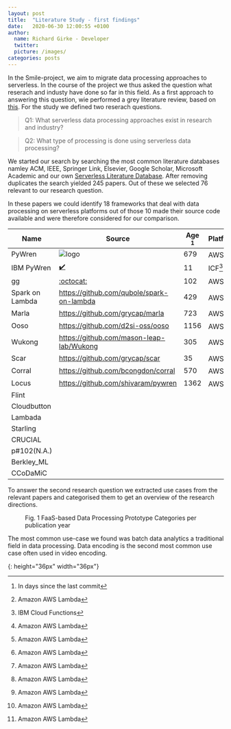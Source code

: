 ```yaml
---
layout: post
title:  "Literature Study - first findings"
date:   2020-06-30 12:00:55 +0100
author:
  name: Richard Girke - Developer
  twitter: 
  picture: /images/
categories: posts
---
```

In the Smile-project, we aim to migrate data processing approaches to serverless. In the course of the project we thus asked the question what reserach and industy have done so far in this field. As a first approach to answering this question, wie performed a grey literature review, based on [this](https://onlinelibrary.wiley.com/doi/epdf/10.1111/ijmr.12102). For the study we defined two reserach questions.
> Q1: What serverless data processing approaches exist in research and industry?

> Q2: What type of processing is done using serverless data processing?

We started our search by searching the most common literature databases namley ACM, IEEE, Springer Link, Elsevier, Google Scholar, Microsoft Academic and our own [Serverless Literature Database](https://www.ise.tu-berlin.de/menue/projekte/benchmarking_faas_platforms). After removing duplicates the search yielded 245 papers. Out of these we selected 76 relevant to our research question.
 


In these papers we could identify 18 frameworks that deal with data processing on serverless platforms out of those 10 made their source code available and were therefore considered for our comparison.


| Name        | Source                                      | Age [^1] | Platform|
|-------------|---------------------------------------------|----------|--------|
| PyWren      | ![logo](https://github.com/pywren/pywren)            | 679      |AWS[^2] |
| IBM PyWren  | [:heavy_check_mark:](https://github.com/pywren/pywren-ibm-cloud)  | 11       |ICF[^3] |
| gg          | [:octocat:](https://github.com/StanfordSNR/gg )          | 102      |AWS[^2] |
|Spark on Lambda|https://github.com/qubole/spark-on-lambda  | 429      |AWS[^2] |
|Marla        | https://github.com/grycap/marla             | 723      |AWS[^2] |
|Ooso         | https://github.com/d2si-oss/ooso            | 1156     |AWS[^2] |
|Wukong       | https://github.com/mason-leap-lab/Wukong    | 305      |AWS[^2]|
|Scar         | https://github.com/grycap/scar              | 35       |AWS[^2] |
|Corral       | https://github.com/bcongdon/corral          | 570      |AWS[^2] |
| Locus       | https://github.com/shivaram/pywren          | 1362     |AWS[^2] |
|Flint ||||
|Cloudbutton||||
|Lambada||||
|Starling||||
|CRUCIAL||||
|p#102(N.A.)||||
|Berkley_ML||||
|CCoDaMiC||||

To answer the second research question we extracted use cases from the relevant papers and categorised them to get an overview of the research directions. 

<figure class="align-center">
  <img src="{{ '/images/use-case-graph.png' | absolute_url }}" alt=""/>
  <figcaption>Fig. 1 FaaS-based Data Processing Prototype Categories per publication year</figcaption>
</figure> 
The most common use-case we found was batch data analytics a traditional field in data processing. Data encoding is the second most common use case often used in video encoding.



[^1]: In days since the last commit
[^2]: Amazon AWS Lambda
[^3]: IBM Cloud Functions

[logo]: https://www.google.com/url?sa=i&url=https%3A%2F%2Fgithub.com%2F&psig=AOvVaw017Il4e49WqhPv90cjgS1p&ust=1602682883049000&source=images&cd=vfe&ved=0CAIQjRxqFwoTCKjrn5PZsewCFQAAAAAdAAAAABAD
{: height="36px" width="36px"}


